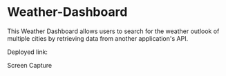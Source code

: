 # Weather-Dashboard

This Weather Dashboard allows users to search for the weather outlook of multiple cities by retrieving data from another application's API. 

Deployed link:

Screen Capture
<br>